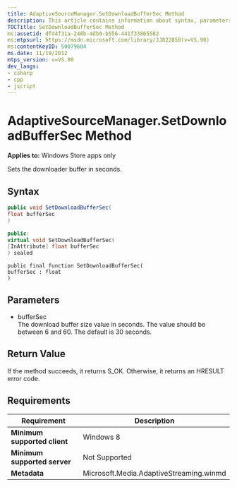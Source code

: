 ```yaml
---
title: AdaptiveSourceManager.SetDownloadBufferSec Method
description: This article contains information about syntax, parameters, return value, and requirements for the AdaptiveSourceManager.SetDownloadBufferSec method.
TOCTitle: SetDownloadBufferSec Method
ms:assetid: dfd4f31a-248b-4db9-b556-441f33865582
ms:mtpsurl: https://msdn.microsoft.com/library/JJ822850(v=VS.90)
ms:contentKeyID: 50079604
ms.date: 11/19/2012
mtps_version: v=VS.90
dev_langs:
- csharp
- cpp
- jscript
---
```


# AdaptiveSourceManager.SetDownloadBufferSec Method

**Applies to:** Windows Store apps only

Sets the downloader buffer in seconds.

## Syntax

```csharp
public void SetDownloadBufferSec(
float bufferSec
)
```

```cpp
public:
virtual void SetDownloadBufferSec(
[InAttribute] float bufferSec
) sealed
```

```jscript
public final function SetDownloadBufferSec(
bufferSec : float
)
```

## Parameters

  - bufferSec  
    The download buffer size value in seconds. The value should be between 6 and 60. The default is 30 seconds.

## Return Value

If the method succeeds, it returns S\_OK. Otherwise, it returns an HRESULT error code.

## Requirements

|Requirement|Description|
|--- |--- |
|**Minimum supported client**|Windows 8|
|**Minimum supported server**|Not Supported|
|**Metadata**|Microsoft.Media.AdaptiveStreaming.winmd|

